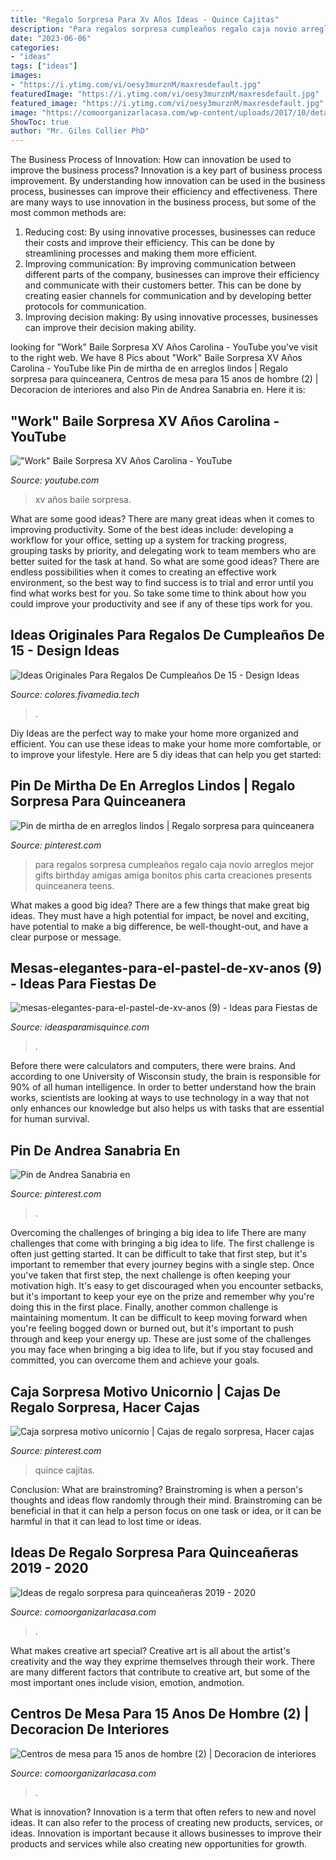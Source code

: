 ```yaml
---
title: "Regalo Sorpresa Para Xv Años Ideas - Quince Cajitas"
description: "Para regalos sorpresa cumpleaños regalo caja novio arreglos mejor gifts birthday amigas amiga bonitos phis carta creaciones presents quinceanera teens"
date: "2023-06-06"
categories:
- "ideas"
tags: ["ideas"]
images:
- "https://i.ytimg.com/vi/oesy3murznM/maxresdefault.jpg"
featuredImage: "https://i.ytimg.com/vi/oesy3murznM/maxresdefault.jpg"
featured_image: "https://i.ytimg.com/vi/oesy3murznM/maxresdefault.jpg"
image: "https://comoorganizarlacasa.com/wp-content/uploads/2017/10/detalles-para-quinceaneras-1.jpg"
ShowToc: true
author: "Mr. Giles Collier PhD"
---
```



The Business Process of Innovation: How can innovation be used to improve the business process?
Innovation is a key part of business process improvement. By understanding how innovation can be used in the business process, businesses can improve their efficiency and effectiveness. There are many ways to use innovation in the business process, but some of the most common methods are: 
1) Reducing cost: By using innovative processes, businesses can reduce their costs and improve their efficiency. This can be done by streamlining processes and making them more efficient. 
2) Improving communication: By improving communication between different parts of the company, businesses can improve their efficiency and communicate with their customers better. This can be done by creating easier channels for communication and by developing better protocols for communication. 
3) Improving decision making: By using innovative processes, businesses can improve their decision making ability.

	

		
looking for &quot;Work&quot; Baile Sorpresa XV Años Carolina - YouTube you've visit to the right web. We have 8 Pics about &quot;Work&quot; Baile Sorpresa XV Años Carolina - YouTube like Pin de mirtha de en arreglos lindos | Regalo sorpresa para quinceanera, Centros de mesa para 15 anos de hombre (2) | Decoracion de interiores and also Pin de Andrea Sanabria en. Here it is:
		
    
## &quot;Work&quot; Baile Sorpresa XV Años Carolina - YouTube

<img loading=lazy src="https://i.ytimg.com/vi/oesy3murznM/maxresdefault.jpg" onerror="this.onerror=null;this.src='https://tse3.mm.bing.net/th?id=OIP.5Cf32WxWr6bf132yPuGQDgHaEK&amp;pid=15.1';" alt="&quot;Work&quot; Baile Sorpresa XV Años Carolina - YouTube">

_Source: youtube.com_

>xv años baile sorpresa. 

	

What are some good ideas?
There are many great ideas when it comes to improving productivity. Some of the best ideas include: developing a workflow for your office, setting up a system for tracking progress, grouping tasks by priority, and delegating work to team members who are better suited for the task at hand. So what are some good ideas? There are endless possibilities when it comes to creating an effective work environment, so the best way to find success is to trial and error until you find what works best for you. So take some time to think about how you could improve your productivity and see if any of these tips work for you.

    
## Ideas Originales Para Regalos De Cumpleaños De 15 - Design Ideas

<img loading=lazy src="https://i.pinimg.com/originals/74/87/88/7487889e980dd95c2b9c44bc4e7d4421.jpg" onerror="this.onerror=null;this.src='https://tse1.mm.bing.net/th?id=OIP.L_yFT3LIghCTaUUIRtjjLgHaJ4&amp;pid=15.1';" alt="Ideas Originales Para Regalos De Cumpleaños De 15 - Design Ideas">

_Source: colores.fivamedia.tech_

>. 

	

Diy Ideas are the perfect way to make your home more organized and efficient. You can use these ideas to make your home more comfortable, or to improve your lifestyle. Here are 5 diy ideas that can help you get started: 

    
## Pin De Mirtha De En Arreglos Lindos | Regalo Sorpresa Para Quinceanera

<img loading=lazy src="https://i.pinimg.com/736x/cf/73/07/cf7307d3e00623ff0ebaf8285a620873.jpg" onerror="this.onerror=null;this.src='https://tse3.mm.bing.net/th?id=OIP.VyiylN1mZ9RAU5b8pnpbewHaHa&amp;pid=15.1';" alt="Pin de mirtha de en arreglos lindos | Regalo sorpresa para quinceanera">

_Source: pinterest.com_

>para regalos sorpresa cumpleaños regalo caja novio arreglos mejor gifts birthday amigas amiga bonitos phis carta creaciones presents quinceanera teens. 

	

What makes a good big idea?
There are a few things that make great big ideas. They must have a high potential for impact, be novel and exciting, have potential to make a big difference, be well-thought-out, and have a clear purpose or message.

    
## Mesas-elegantes-para-el-pastel-de-xv-anos (9) - Ideas Para Fiestas De

<img loading=lazy src="http://ideasparamisquince.com/wp-content/uploads/2017/03/mesas-elegantes-para-el-pastel-de-xv-anos-9.jpg" onerror="this.onerror=null;this.src='https://tse2.mm.bing.net/th?id=OIP.ivr2-lkl7JlGarFNljE6qAHaJ4&amp;pid=15.1';" alt="mesas-elegantes-para-el-pastel-de-xv-anos (9) - Ideas para Fiestas de">

_Source: ideasparamisquince.com_

>. 

	

Before there were calculators and computers, there were brains. And according to one University of Wisconsin study, the brain is responsible for 90% of all human intelligence. In order to better understand how the brain works, scientists are looking at ways to use technology in a way that not only enhances our knowledge but also helps us with tasks that are essential for human survival.

    
## Pin De Andrea Sanabria En

<img loading=lazy src="https://i.pinimg.com/736x/4a/93/0f/4a930fd2929ea1daf6447e5496365817.jpg" onerror="this.onerror=null;this.src='https://tse3.mm.bing.net/th?id=OIP.pYnAS2mPsvpiuQZFfBjbZwHaI8&amp;pid=15.1';" alt="Pin de Andrea Sanabria en">

_Source: pinterest.com_

>. 

	

Overcoming the challenges of bringing a big idea to life
There are many challenges that come with bringing a big idea to life. The first challenge is often just getting started. It can be difficult to take that first step, but it's important to remember that every journey begins with a single step. Once you've taken that first step, the next challenge is often keeping your motivation high. It's easy to get discouraged when you encounter setbacks, but it's important to keep your eye on the prize and remember why you're doing this in the first place. Finally, another common challenge is maintaining momentum. It can be difficult to keep moving forward when you're feeling bogged down or burned out, but it's important to push through and keep your energy up. These are just some of the challenges you may face when bringing a big idea to life, but if you stay focused and committed, you can overcome them and achieve your goals.

    
## Caja Sorpresa Motivo Unicornio | Cajas De Regalo Sorpresa, Hacer Cajas

<img loading=lazy src="https://i.pinimg.com/originals/cf/f4/a7/cff4a7df06709cc7f76dc26cc6080dd3.jpg" onerror="this.onerror=null;this.src='https://tse3.mm.bing.net/th?id=OIP.wIw1ZCP54DifZfsuG2jfvQHaJ4&amp;pid=15.1';" alt="Caja sorpresa motivo unicornio | Cajas de regalo sorpresa, Hacer cajas">

_Source: pinterest.com_

>quince cajitas. 

	

Conclusion:
What are brainstroming? Brainstroming is when a person's thoughts and ideas flow randomly through their mind. Brainstroming can be beneficial in that it can help a person focus on one task or idea, or it can be harmful in that it can lead to lost time or ideas.

    
## Ideas De Regalo Sorpresa Para Quinceañeras 2019 - 2020

<img loading=lazy src="https://comoorganizarlacasa.com/wp-content/uploads/2017/10/detalles-para-quinceaneras-1.jpg" onerror="this.onerror=null;this.src='https://tse4.mm.bing.net/th?id=OIP.AZ7CUER9WNmPjINsKw8PdgHaJ4&amp;pid=15.1';" alt="Ideas de regalo sorpresa para quinceañeras 2019 - 2020">

_Source: comoorganizarlacasa.com_

>. 

	

What makes creative art special?
Creative art is all about the artist's creativity and the way they exprime themselves through their work. There are many different factors that contribute to creative art, but some of the most important ones include vision, emotion, andmotion.

    
## Centros De Mesa Para 15 Anos De Hombre (2) | Decoracion De Interiores

<img loading=lazy src="http://comoorganizarlacasa.com/wp-content/uploads/2015/06/Centros-de-mesa-para-15-anos-de-hombre-2.jpg" onerror="this.onerror=null;this.src='https://tse2.mm.bing.net/th?id=OIP.8pP5hkol31yDi0woOp-qYAHaLH&amp;pid=15.1';" alt="Centros de mesa para 15 anos de hombre (2) | Decoracion de interiores">

_Source: comoorganizarlacasa.com_

>. 

	

What is innovation?
Innovation is a term that often refers to new and novel ideas. It can also refer to the process of creating new products, services, or ideas. Innovation is important because it allows businesses to improve their products and services while also creating new opportunities for growth.

